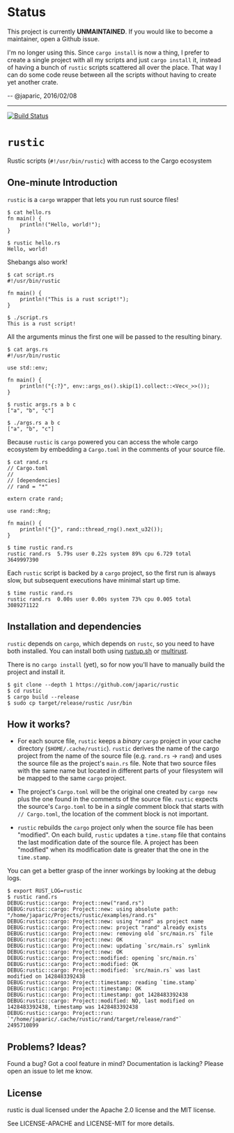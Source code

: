 # Status

This project is currently **UNMAINTAINED**. If you would like to become a maintainer, open a Github
issue.

I'm no longer using this. Since `cargo install` is now a thing, I prefer to create a single project
with all my scripts and just `cargo install` it, instead of having a bunch of `rustic` scripts
scattered all over the place. That way I can do some code reuse between all the scripts without
having to create yet another crate.

-- @japaric, 2016/02/08

---
[![Build Status][travis]](https://travis-ci.org/japaric/rustic)

# `rustic`

Rustic scripts (`#!/usr/bin/rustic`) with access to the Cargo ecosystem

## One-minute Introduction

`rustic` is a `cargo` wrapper that lets you run rust source files!

```
$ cat hello.rs
fn main() {
    println!("Hello, world!");
}

$ rustic hello.rs
Hello, world!
```

Shebangs also work!

```
$ cat script.rs
#!/usr/bin/rustic

fn main() {
    println!("This is a rust script!");
}

$ ./script.rs
This is a rust script!
```

All the arguments minus the first one will be passed to the resulting binary.

```
$ cat args.rs
#!/usr/bin/rustic

use std::env;

fn main() {
    println!("{:?}", env::args_os().skip(1).collect::<Vec<_>>());
}

$ rustic args.rs a b c
["a", "b", "c"]

$ ./args.rs a b c
["a", "b", "c"]
```

Because `rustic` is `cargo` powered you can access the whole cargo ecosystem by
embedding a `Cargo.toml` in the comments of your source file.

```
$ cat rand.rs
// Cargo.toml
//
// [dependencies]
// rand = "*"

extern crate rand;

use rand::Rng;

fn main() {
    println!("{}", rand::thread_rng().next_u32());
}

$ time rustic rand.rs
rustic rand.rs  5.79s user 0.22s system 89% cpu 6.729 total
3649997390
```

Each `rustic` script is backed by a `cargo` project, so the first run is always
slow, but subsequent executions have minimal start up time.

```
$ time rustic rand.rs
rustic rand.rs  0.00s user 0.00s system 73% cpu 0.005 total
3089271122
```

## Installation and dependencies

`rustic` depends on `cargo`, which depends on `rustc`, so you need to have both
installed. You can install both using [rustup.sh] or [multirust].

[rustup.sh]: https://github.com/rust-lang/rust/blob/master/src/etc/rustup.sh
[multirust]: https://github.com/brson/multirust

There is no `cargo install` (yet), so for now you'll have to manually build the
project and install it.

```
$ git clone --depth 1 https://github.com/japaric/rustic
$ cd rustic
$ cargo build --release
$ sudo cp target/release/rustic /usr/bin
```

## How it works?

- For each source file, `rustic` keeps a *binary* `cargo` project in your cache
  directory (`$HOME/.cache/rustic`). `rustic` derives the name of the cargo
  project from the name of the source file (e.g. `rand.rs` -> `rand`) and uses
  the source file as the project's `main.rs` file. Note that two source files
  with the same name but located in different parts of your filesystem will be
  mapped to the same `cargo` project.

- The project's `Cargo.toml` will be the original one created by `cargo new`
  plus the one found in the comments of the source file. `rustic` expects the
  source's `Cargo.toml` to be in a *single* comment block that starts with
  `// Cargo.toml`, the location of the comment block is not important.

- `rustic` rebuilds the `cargo` project only when the source file has been
  "modified". On each build, `rustic` updates a `time.stamp` file that contains
  the last modification date of the source file. A project has been "modified"
  when its modification date is greater that the one in the `time.stamp`.

You can get a better grasp of the inner workings by looking at the debug logs.

```
$ export RUST_LOG=rustic
$ rustic rand.rs
DEBUG:rustic::cargo: Project::new("rand.rs")
DEBUG:rustic::cargo: Project::new: using absolute path: "/home/japaric/Projects/rustic/examples/rand.rs"
DEBUG:rustic::cargo: Project::new: using "rand" as project name
DEBUG:rustic::cargo: Project::new: project "rand" already exists
DEBUG:rustic::cargo: Project::new: removing old `src/main.rs` file
DEBUG:rustic::cargo: Project::new: OK
DEBUG:rustic::cargo: Project::new: updating `src/main.rs` symlink
DEBUG:rustic::cargo: Project::new: OK
DEBUG:rustic::cargo: Project::modified: opening `src/main.rs`
DEBUG:rustic::cargo: Project::modified: OK
DEBUG:rustic::cargo: Project::modified: `src/main.rs` was last modified on 1428483392438
DEBUG:rustic::cargo: Project::timestamp: reading `time.stamp`
DEBUG:rustic::cargo: Project::timestamp: OK
DEBUG:rustic::cargo: Project::timestamp: got 1428483392438
DEBUG:rustic::cargo: Project::modified: NO, last modified on 1428483392438, timestamp was 1428483392438
DEBUG:rustic::cargo: Project::run: `"/home/japaric/.cache/rustic/rand/target/release/rand"`
2495710899
```

## Problems? Ideas?

Found a bug? Got a cool feature in mind? Documentation is lacking? Please open
an issue to let me know.

## License

rustic is dual licensed under the Apache 2.0 license and the MIT license.

See LICENSE-APACHE and LICENSE-MIT for more details.

[travis]: https://travis-ci.org/japaric/rustic.svg?branch=master
